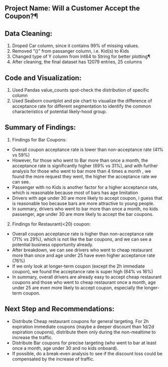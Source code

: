 ## Project Name: Will a Customer Accept the Coupon?¶

## Data Cleaning:

 1) Droped Car column, since it contains 99% of missing values.
 2) Removed "()" from passanger column, i.e. Kid(s) to Kids
 3) Changed type of Y column from Int64 to String for better plotting¶
 4) After cleaning, the final dataset has 12079 entries, 25 columns

## Code and Visualization:

 1) Used Pandas value_counts spot-check the distribution of specific column
 2) Used Seaborn countplot and pie chart to visualize the difference of acceptance rate for different segmentation to identify the common characteristics of potential likely-hood group.

## Summary of Findings:

 1) Findings for Bar Coupons:
 - Overall coupon acceptance rate is lower than non-acceptance rate (41% vs 59%)
 - However, for those who went to Bar more than once a month, the acceptance rate is significantly higher (69% vs 31%), and with further analysis for those who went to bar more than 4 times a month , we found the more request they went, the higher the acceptance rate we can see.
 - Passenger with no Kids is another factor for a higher acceptance rate, which is reasonable because most of bars has age limitation
 - Drivers with age under 30 are more likely to accept coupon, i guess that is reasonable too because bars are more attractive to young people.
 - In summary, drivers who went to bar more than once a month, no kids passenger, age under 30 are more likely to accept the bar coupons.

 2) Findings for Restaurant(<20) coupon:
 - Overall coupon acceptance rate is higher than non-acceptance rate (71% vs 29%), which is not like the bar coupons, and we can see a potential business opportunity already.
 - After breakdown, we can see drivers who went to cheap restaurant more than once and age under 25 have even higher acceptance rate (76%)
 - If we only look at longer-term coupon (except the 2h immediate coupon), we found the acceptance rate is super high (84% vs 16%)
 - In summary, overall drivers are already easy to accept cheap restaurant coupons and those who went to cheap restaurant once a month, age under 25 are even more likely to accept coupon, especially the longer-term coupon.

## Next Step and Recommendations:
- Distribute Cheap restaurant coupons for general targeting. For 2h expiration immediate coupons (maybe a deeper discount than 1d/2d expiration coupons), distribute them only during the non-mealtime to increase the traffic.
- Distribute Bar coupons for precise targeting (who went to bar at least once a month, age under 30 and no kids onboard).
- If possible, do a break-even analysis to see if the discount loss could be compensated by the increase of traffic.
